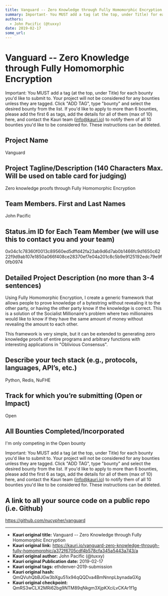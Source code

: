 ```yaml
---
title: Vanguard -- Zero Knowledge through Fully Homomorphic Encryption
summary: Important- You MUST add a tag (at the top, under Title) for each bounty youd like to submit to. Your project will not be considered for any bounties unless they are tagged. Click ADD TAG, type bounty and select the desired bounty from the list. If youd like to apply to more than 6 bounties, please add the first 6 as tags, add the details for all of them (max of 10) here, and contact the Kauri team (info@kauri.io) to notify them of all 10 bounties youd like to be considered for. These instruction
authors:
  - John Pacific (@tuxxy)
date: 2019-02-17
some_url: 
---
```


# Vanguard -- Zero Knowledge through Fully Homomorphic Encryption



Important: You MUST add a tag (at the top, under Title) for each bounty you'd like to submit to. Your project will not be considered for any bounties unless they are tagged. Click "ADD TAG", type  "bounty" and select the desired bounty from the list. If you'd like to apply to more than 6 bounties, please add the first 6 as tags, add the details for all of them (max of 10) here, and contact the Kauri team (info@kauri.io) to notify them of all 10 bounties you'd like to be considered for. These instructions can be deleted.

## Project Name
Vanguard


## Project Tagline/Description (140 Characters Max. Will be used on table card for judging)
Zero knowledge proofs through Fully Homomorphic Encryption


## Team Members. First and Last Names
John Pacific

## Status.im ID for Each Team Member (we will use this to contact you and your team)
0x04c1c78360f0013c89560ed5dffd42fa23ab9d6d7ab0b1466fc9d1650c6222f9d9ab107e1850a066f408ce28370ef7e04a201c8c5b9e9125192edc79e9f0fb0974

## Detailed Project Description (no more than 3-4 sentences)
Using Fully Homomorphic Encryption, I create a generic framework that allows people to prove knowledge of a bytestring without revealing it to the other party, or having the other party know if the knowledge is correct. This is a solution of the Socialist Millionaire's problem where two millionaires would like to know if they have the same amount of money without revealing the amount to each other.

This framework is very simple, but it can be extended to generating zero knowledge proofs of entire programs and arbitrary functions with interesting applications in "Oblivious Consensus".

## Describe your tech stack (e.g., protocols, languages, API’s, etc.)
Python, Redis, NuFHE


## Track for which you’re submitting (Open or Impact)
Open


## All Bounties Completed/Incorporated
I'm only competing in the Open bounty

Important: You MUST add a tag (at the top, under Title) for each bounty you'd like to submit to. Your project will not be considered for any bounties unless they are tagged. Click "ADD TAG", type  "bounty" and select the desired bounty from the list. If you'd like to apply to more than 6 bounties, please add the first 6 as tags, add the details for all of them (max of 10) here, and contact the Kauri team (info@kauri.io) to notify them of all 10 bounties you'd like to be considered for. These instructions can be deleted.

## A link to all your source code on a public repo (i.e. Github)
https://github.com/nucypher/vanguard






---

- **Kauri original title:** Vanguard -- Zero Knowledge through Fully Homomorphic Encryption
- **Kauri original link:** https://kauri.io/vanguard-zero-knowledge-through-fully-homomorphic/a372f6705cdf4b578cfa345a5443a743/a
- **Kauri original author:** John Pacific (@tuxxy)
- **Kauri original Publication date:** 2019-02-17
- **Kauri original tags:** ethdenver-2019-submission
- **Kauri original hash:** QmQVuhQbBJGw3bXgu51ix94qQQDva4BmNnnpLbynadaGXg
- **Kauri original checkpoint:** QmRS3wCLX2MRi62bg9NTM89qNkgm3XjpKXciLvCKAr1f1g




